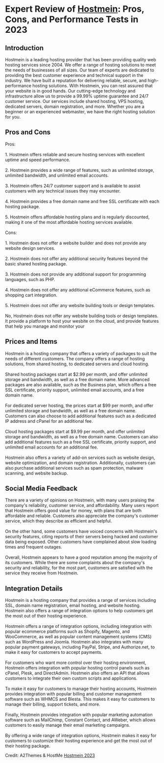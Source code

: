 <h1>Expert Review of <a href="https://a2themes.com/hostmein-reviews">Hostmein</a>: Pros, Cons, and Performance Tests in 2023</h1>
<h2>Introduction</h2>
Hostmein is a leading hosting provider that has been providing quality web hosting services since 2004. We offer a range of hosting solutions to meet the needs of businesses of all sizes. Our team of experts are dedicated to providing the best customer experience and technical support in the industry. We have built a reputation for delivering reliable, secure, and high-performance hosting solutions. With Hostmein, you can rest assured that your website is in good hands. Our cutting-edge technology and infrastructure allow us to provide a 99.99% uptime guarantee and 24/7 customer service. Our services include shared hosting, VPS hosting, dedicated servers, domain registration, and more. Whether you are a beginner or an experienced webmaster, we have the right hosting solution for you.
<h2>Pros and Cons</h2>
Pros:<br><br>1. Hostmein offers reliable and secure hosting services with excellent uptime and speed performance.<br><br>2. Hostmein provides a wide range of features, such as unlimited storage, unlimited bandwidth, and unlimited email accounts.<br><br>3. Hostmein offers 24/7 customer support and is available to assist customers with any technical issues they may encounter.<br><br>4. Hostmein provides a free domain name and free SSL certificate with each hosting package.<br><br>5. Hostmein offers affordable hosting plans and is regularly discounted, making it one of the most affordable hosting services available.<br><br>Cons:<br><br>1. Hostmein does not offer a website builder and does not provide any website design services.<br><br>2. Hostmein does not offer any additional security features beyond the basic shared hosting package.<br><br>3. Hostmein does not provide any additional support for programming languages, such as PHP.<br><br>4. Hostmein does not offer any additional eCommerce features, such as shopping cart integration.<br><br>5. Hostmein does not offer any website building tools or design templates. <br><br>No, Hostmein does not offer any website building tools or design templates. It provide a platform to host your wesbite on the cloud, and provide features that help you manage and monitor your
<h2>Prices and Items</h2>
Hostmein is a hosting company that offers a variety of packages to suit the needs of different customers. The company offers a range of hosting solutions, from shared hosting, to dedicated servers and cloud hosting.<br><br>Shared hosting packages start at $2.99 per month, and offer unlimited storage and bandwidth, as well as a free domain name. More advanced packages are also available, such as the Business plan, which offers a free SSL certificate, priority support, unlimited email accounts, and a free domain name.<br><br>For dedicated server hosting, the prices start at $99 per month, and offer unlimited storage and bandwidth, as well as a free domain name. Customers can also choose to add additional features such as a dedicated IP address and cPanel for an additional fee.<br><br>Cloud hosting packages start at $9.99 per month, and offer unlimited storage and bandwidth, as well as a free domain name. Customers can also add additional features such as a free SSL certificate, priority support, and unlimited email accounts for an additional fee.<br><br>Hostmein also offers a variety of add-on services such as website design, website optimization, and domain registration. Additionally, customers can also purchase additional services such as spam protection, malware scanning, and website backup.
<h2>Social Media Feedback</h2>
There are a variety of opinions on Hostmein, with many users praising the company's reliability, customer service, and affordability. Many users report that Hostmein offers good value for money, with plans that are both affordable and reliable. Customers also appreciate the company's customer service, which they describe as efficient and helpful.<br><br>On the other hand, some customers have voiced concerns with Hostmein's security features, citing reports of their servers being hacked and customer data being exposed. Other customers have complained about slow loading times and frequent outages.<br><br>Overall, Hostmein appears to have a good reputation among the majority of its customers. While there are some complaints about the company's security and reliability, for the most part, customers are satisfied with the service they receive from Hostmein.
<h2>Integration Details</h2>
Hostmein is a hosting company that provides a range of services including SSL, domain name registration, email hosting, and website hosting. Hostmein also offers a range of integration options to help customers get the most out of their hosting experience.<br><br>Hostmein offers a range of integration options, including integration with popular ecommerce platforms such as Shopify, Magento, and WooCommerce, as well as popular content management systems (CMS) such as WordPress and Joomla. Hostmein also integrates with many popular payment gateways, including PayPal, Stripe, and Authorize.net, to make it easy for customers to accept payments.<br><br>For customers who want more control over their hosting environment, Hostmein offers integration with popular hosting control panels such as cPanel, Plesk, and DirectAdmin. Hostmein also offers an API that allows customers to integrate their own custom scripts and applications.<br><br>To make it easy for customers to manage their hosting accounts, Hostmein provides integration with popular billing and customer management software such as WHMCS and Blesta. This makes it easy for customers to manage their billing, support tickets, and more.<br><br>Finally, Hostmein provides integration with popular marketing automation software such as MailChimp, Constant Contact, and AWeber, which allows customers to easily manage their email marketing campaigns.<br><br>By offering a wide range of integration options, Hostmein makes it easy for customers to customize their hosting experience and get the most out of their hosting package.
<p>Credit: A2Themes & HostMe <a href="https://a2themes.com/hostmein-reviews">Hostmein 2023</a></p>